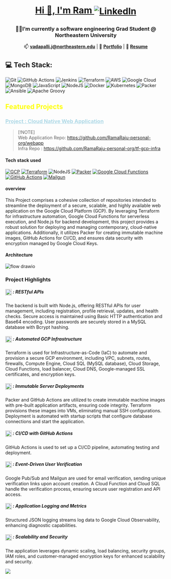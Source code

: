   
<h1 align="center">
  
  <a href="https://www.linkedin.com/in/ram-cloud-devops/"> Hi 👋, I'm Ram
    <img src="https://img.shields.io/badge/LinkedIn-%230077B5.svg?logo=linkedin&logoColor=white" alt="LinkedIn" style="vertical-align: middle;">
  </a>
</h1>
<h3 align="center">👨‍💻I’m currently a software engineering Grad Student @ Northeastern University</h3>


<p align="center">
  📫 <a href="mailto:vadapalli.j@northeastern.edu"><strong>vadapalli.j@northeastern.edu</strong><a> | 
  🔭 <a href="https://ram2305.github.io/Ram/"><strong>Portfolio</strong></a> | 
  📄 <a href="https://drive.google.com/file/d/1yvYPK-1jXzIpcqOzCIhybje7wtUzWMZz/view"><strong>Resume</strong></a>
</p>


## 💻 Tech Stack:
![Git](https://img.shields.io/badge/git-%23F05033.svg?style=for-the-badge&logo=git&logoColor=white) ![GitHub Actions](https://img.shields.io/badge/github%20actions-%232671E5.svg?style=for-the-badge&logo=githubactions&logoColor=white) ![Jenkins](https://img.shields.io/badge/jenkins-%232C5263.svg?style=for-the-badge&logo=jenkins&logoColor=white) ![Terraform](https://img.shields.io/badge/terraform-%235835CC.svg?style=for-the-badge&logo=terraform&logoColor=white) ![AWS](https://img.shields.io/badge/AWS-%23FF9900.svg?style=for-the-badge&logo=amazon-aws&logoColor=white)  ![Google Cloud](https://img.shields.io/badge/GoogleCloud-%234285F4.svg?style=for-the-badge&logo=google-cloud&logoColor=white) ![MongoDB](https://img.shields.io/badge/MongoDB-%234ea94b.svg?style=for-the-badge&logo=mongodb&logoColor=white) ![JavaScript](https://img.shields.io/badge/javascript-%23323330.svg?style=for-the-badge&logo=javascript&logoColor=%23F7DF1E) ![NodeJS](https://img.shields.io/badge/node.js-6DA55F?style=for-the-badge&logo=node.js&logoColor=white) ![Docker](https://img.shields.io/badge/docker-%230db7ed.svg?style=for-the-badge&logo=docker&logoColor=white) ![Kubernetes](https://img.shields.io/badge/kubernetes-%23326ce5.svg?style=for-the-badge&logo=kubernetes&logoColor=white) ![Packer](https://img.shields.io/badge/packer-%23E7EEF0.svg?style=for-the-badge&logo=packer&logoColor=%2302A8EF) ![Ansible](https://img.shields.io/badge/ansible-%231A1918.svg?style=for-the-badge&logo=ansible&logoColor=white) ![Apache Groovy](https://img.shields.io/badge/Apache%20Groovy-4298B8.svg?style=for-the-badge&logo=Apache+Groovy&logoColor=white)


<h2 style="color: yellow;">Featured Projects</h2>


<h3><a href="https://github.com/RamaRaju-personal-org/webapp" style="color: #ADD8E6;">Project : Cloud Native Web Application</a></h3>

> \[!NOTE]\
> Web Application Repo:  https://github.com/RamaRaju-personal-org/webapp \
> Infra Repo : https://github.com/RamaRaju-personal-org/tf-gcp-infra

#### Tech stack used 
[![GCP](https://img.shields.io/badge/GCP-4285F4?style=for-the-badge&logo=google-cloud&logoColor=white)](https://cloud.google.com/)
[![Terraform](https://img.shields.io/badge/Terraform-623CE4?style=for-the-badge&logo=terraform&logoColor=white)](https://www.terraform.io/)
![NodeJS](https://img.shields.io/badge/node.js-6DA55F?style=for-the-badge&logo=node.js&logoColor=white)
[![Packer](https://img.shields.io/badge/Packer-02A8EF?style=for-the-badge&logo=packer&logoColor=white)](https://www.packer.io/)
[![Google Cloud Functions](https://img.shields.io/badge/Google_Cloud_Functions-FF6F00?style=for-the-badge&logo=google-cloud&logoColor=white)](https://cloud.google.com/functions)
[![GitHub Actions](https://img.shields.io/badge/GitHub_Actions-2088FF?style=for-the-badge&logo=github-actions&logoColor=white)](https://github.com/features/actions)
[![Mailgun](https://img.shields.io/badge/Mailgun-F06A6A?style=for-the-badge&logo=mailgun&logoColor=white)](https://www.mailgun.com/)  



#### overview 
This Project comprises a cohesive collection of repositories intended to streamline the deployment of a secure, scalable, and highly available web application on the Google Cloud Platform (GCP). By leveraging Terraform for infrastructure automation, Google Cloud Functions for serverless execution, and Node.js for backend development, this project provides a robust solution for deploying and managing contemporary, cloud-native applications. Additionally, it utilizes Packer for creating immutable machine images, GitHub Actions for CI/CD, and ensures data security with encryption managed by Google Cloud Keys.

#### Architecture  
![flow drawio](https://github.com/RamaRaju-personal-org/webapp/assets/144737522/7798b670-f957-4417-9e13-ee4f579e6e36)

### Project Highlights
##### <img src="https://img.shields.io/badge/node.js-6DA55F?style=for-the-badge&logo=node.js&logoColor=white" style="height:20px; vertical-align: middle;"> : RESTful APIs 

The backend is built with Node.js, offering RESTful APIs for user management, including registration, profile retrieval, updates, and health checks. Secure access is maintained using Basic HTTP authentication and Base64 encoding. User passwords are securely stored in a MySQL database with Bcrypt hashing.

##### <img src="https://img.shields.io/badge/Terraform-623CE4?style=for-the-badge&logo=terraform&logoColor=white)](https://www.terraform.io/" style="height:20px; vertical-align: middle;"> : Automated GCP Infrastructure 
Terraform is used for Infrastructure-as-Code (IaC) to automate and provision a secure GCP environment, including VPC, subnets, routes, firewalls, Compute Engine, Cloud SQL (MySQL database), Cloud Storage, Cloud Functions, load balancer, Cloud DNS, Google-managed SSL certificates, and encryption keys.

##### <img src="https://img.shields.io/badge/Packer-02A8EF?style=for-the-badge&logo=packer&logoColor=white)](https://www.packer.io/" style="height:20px; vertical-align: middle;"> : Immutable Server Deployments 
Packer and GitHub Actions are utilized to create immutable machine images with pre-built application artifacts, ensuring code integrity. Terraform provisions these images into VMs, eliminating manual SSH configurations. Deployment is automated with startup scripts that configure database connections and start the application.

##### <img src="https://img.shields.io/badge/GitHub_Actions-2088FF?style=for-the-badge&logo=github-actions&logoColor=white" style="height:20px; vertical-align: middle;"> : CI/CD with GitHub Actions 
GitHub Actions is used to set up a CI/CD pipeline, automating testing and deployment.

##### <img src="https://img.shields.io/badge/Cloud_function-blue?style=for-the-badge&logo=google-cloud&logoColor=white" style="height:20px; vertical-align: middle;"> : Event-Driven User Verification  

Google Pub/Sub and Mailgun are used for email verification, sending unique verification links upon account creation. A Cloud Function and Cloud SQL handle the verification process, ensuring secure user registration and API access.

##### <img src="https://img.shields.io/badge/logs-blue?style=for-the-badge&logo=google-cloud&logoColor=white" style="height:20px; vertical-align: middle;">  : Application Logging and Metrics 

Structured JSON logging streams log data to Google Cloud Observability, enhancing diagnostic capabilities.

##### <img src="https://img.shields.io/badge/load_balancing-blue?style=for-the-badge&logo=google-cloud&logoColor=white" style="height:20px; vertical-align: middle;"> :  Scalability and Security 
The application leverages dynamic scaling, load balancing, security groups, IAM roles, and customer-managed encryption keys for enhanced scalability and security.






[![](https://visitcount.itsvg.in/api?id=ram&icon=5&color=1)](https://visitcount.itsvg.in)
